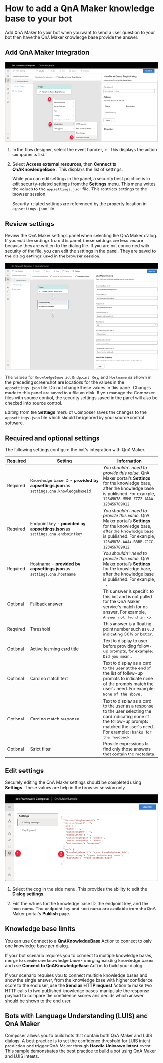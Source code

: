 # How to add a QnA Maker knowledge base to your bot

Add QnA Maker to your bot when you want to send a user question to your bot then have the QnA Maker knowledge base provide the answer. 

## Add QnA Maker integration

![Add QnA Maker to bot as an integration](./media/integration/qna-maker-begin-integration.png)

1. In the flow designer, select the event handler, **+**. This displays the action components list. 

1. Select **Access external resources**, then **Connect to QnAKnowledgeBase** . This displays the list of settings. 

    While you can edit settings in the panel, a security best practice is to edit security-related settings from the **Settings** menu. This menu writes the values to the `appsettings.json` file. This restricts settings to the browser session.

    Security-related settings are referenced by the property location in `appsettings.json` file. 

## Review settings

Review the QnA Maker settings panel when selecting the QnA Maker dialog. If you edit the settings from this panel, these settings are less secure because they are written to the dialog file. If you are not concerned with security of the file, you can edit the settings in the panel. They are saved to the dialog settings used in the browser session. 

![Review Qna Maker settings](./media/integration/qna-maker-review-settings.png)

The values for `KnowledgeBase id`, `Endpoint Key`, and `Hostname` as shown in the preceding screenshot are locations for the values in the `appsettings.json` file. Do not change these values in this panel. Changes made to this panel are saved to a file on disk. If you manage the Composer files with source control, the security settings saved in the panel will also be checked into source control.  

Editing from the **Settings** menu of Composer saves the changes to the `appsettings.json` file which should be ignored by your source control software.

## Required and optional settings

The following settings configure the bot's integration with QnA Maker.

|Required|Setting|Information|
|--|--|--|
|Required|Knowledge base ID - **provided by appsettings.json** as `settings.qna.knowledgebaseid`|_You shouldn't need to provide this value._ QnA Maker portal's **Settings** for the knowledge base, after the knowledge base is published. For example, `12345678-MMMM-ZZZZ-AAAA-123456789012`.| 
|Required|Endpoint key - **provided by appsettings.json** as `settings.qna.endpointkey`|_You shouldn't need to provide this value._ QnA Maker portal's **Settings** for the knowledge base, after the knowledge base is published. For example, `12345678-AAAA-BBBB-CCCC-123456789012`.|
|Required|Hostname - **provided by appsettings.json**  as `settings.qna.hostname`|_You shouldn't need to provide this value._ QnA Maker portal's **Settings** for the knowledge base, after the knowledge base is published. For example, ``.|
|Optional|Fallback answer|This answer is specific to this bot and is not pulled for the QnA Maker service's match for no answer. For example, `Answer not found in kb.`|
|Required|Threshold|This answer is a floating point number such as `0.3` indicating 30% or better. |
|Optional|Active learning card title|Text to display to user before providing follow-up prompts, for example: `Did you mean:`.|
|Optional|Card no match text|Text to display as a card to the user at the end of the list of follow-up prompts to indicate none of the prompts match the user's need. For example: `None of the above.`|
|Optional|Card no match response|Text to display as a card to the user as a response to the user selecting the card indicating none of the follow-up prompts matched the user's need. For example: `Thanks for the feedback.`|
|Optional|Strict filter|Provide expressions to find only those answers that contain the metadata.|

## Edit settings

Securely editing the QnA Maker settings should be completed using **Settings**. These values are help in the browser session only.

![Edit Qna Maker settings](./media/integration/qna-maker-edit-settings.png)

1. Select the cog in the side menu. This provides the ability to edit the **Dialog settings**. 

1. Edit the values for the knowledge base ID, the endpoint key, and the host name. The endpoint key and host name are available from the QnA Maker portal's **Publish** page.  

## Knowledge base limits

You can use Connect to a **QnAKnowledgeBase** Action to connect to only one knowledge base per dialog. 

If your bot scenario requires you to connect to multiple knowledge bases, merge to create one knowledge base - merging existing knowledge bases and use **Connect to QnAKnowledgeBase** Action to build your dialog. 

If your scenario requires you to connect multiple knowledge bases and show the single answer, from the knowledge base with higher confidence score to the end user, use the **Send an HTTP request** Action to make two HTTP calls to two published knowledge bases, manipulate the response payload to compare the confidence scores and decide which answer should be shown to the end user. 

## Bots with Language Understanding (LUIS) and QnA Maker

Composer allows you to build bots that contain both QnA Maker and LUIS dialogs. A best practice is to set the confidence threshold for LUIS intent prediction and trigger QnA Maker through **Handle Unknown Intent** event. [This sample]() demonstrates the best practice to build a bot using QnA Maker and LUIS intents. 